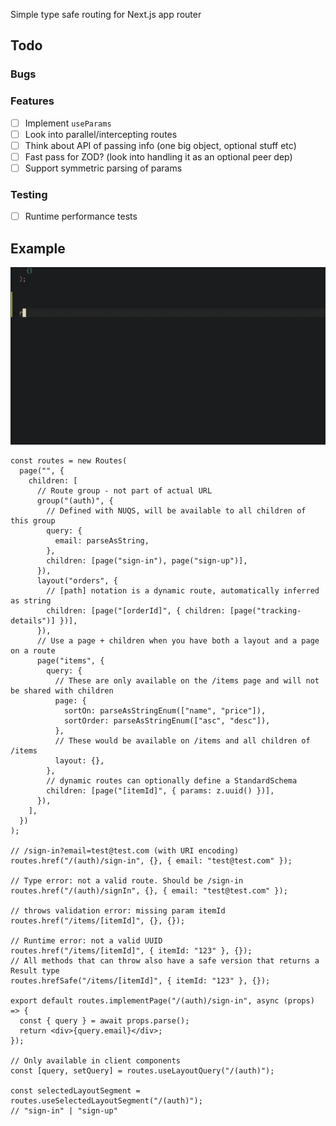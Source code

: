Simple type safe routing for Next.js app router

## Todo

### Bugs

### Features

- [ ] Implement `useParams`
- [ ] Look into parallel/intercepting routes
- [ ] Think about API of passing info (one big object, optional stuff etc)
- [ ] Fast pass for ZOD? (look into handling it as an optional peer dep)
- [ ] Support symmetric parsing of params

### Testing

- [ ] Runtime performance tests

## Example

![Example](./README-assets//autocomplete.webp)

```tsx
const routes = new Routes(
  page("", {
    children: [
      // Route group - not part of actual URL
      group("(auth)", {
        // Defined with NUQS, will be available to all children of this group
        query: {
          email: parseAsString,
        },
        children: [page("sign-in"), page("sign-up")],
      }),
      layout("orders", {
        // [path] notation is a dynamic route, automatically inferred as string
        children: [page("[orderId]", { children: [page("tracking-details")] })],
      }),
      // Use a page + children when you have both a layout and a page on a route
      page("items", {
        query: {
          // These are only available on the /items page and will not be shared with children
          page: {
            sortOn: parseAsStringEnum(["name", "price"]),
            sortOrder: parseAsStringEnum(["asc", "desc"]),
          },
          // These would be available on /items and all children of /items
          layout: {},
        },
        // dynamic routes can optionally define a StandardSchema
        children: [page("[itemId]", { params: z.uuid() })],
      }),
    ],
  })
);

// /sign-in?email=test@test.com (with URI encoding)
routes.href("/(auth)/sign-in", {}, { email: "test@test.com" });

// Type error: not a valid route. Should be /sign-in
routes.href("/(auth)/signIn", {}, { email: "test@test.com" });

// throws validation error: missing param itemId
routes.href("/items/[itemId]", {}, {});

// Runtime error: not a valid UUID
routes.href("/items/[itemId]", { itemId: "123" }, {});
// All methods that can throw also have a safe version that returns a Result type
routes.hrefSafe("/items/[itemId]", { itemId: "123" }, {});

export default routes.implementPage("/(auth)/sign-in", async (props) => {
  const { query } = await props.parse();
  return <div>{query.email}</div>;
});

// Only available in client components
const [query, setQuery] = routes.useLayoutQuery("/(auth)");

const selectedLayoutSegment = routes.useSelectedLayoutSegment("/(auth)");
// "sign-in" | "sign-up"
```

